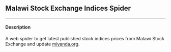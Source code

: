 ## Malawi Stock Exchange Indices Spider
---
#### Description 
A web spider to get latest published stock indices prices from Malawi Stock Exchange and update [miyanda.org](https://www.miyanda.org). 

